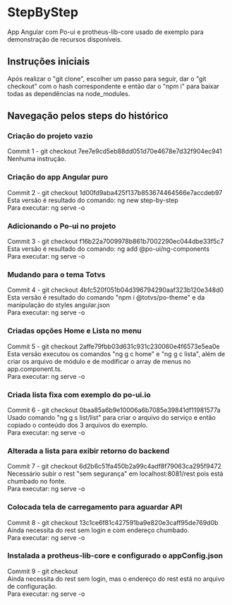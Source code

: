 # StepByStep

App Angular com Po-ui e protheus-lib-core usado de exemplo para demonstração de recursos disponíveis.

## Instruções iniciais

Após realizar o "git clone", escolher um passo para seguir, dar o "git checkout" com o hash correspondente e então dar o "npm i" para baixar todas as dependências na node_modules.

## Navegação pelos steps do histórico

### Criação do projeto vazio

Commit 1 - git checkout 7ee7e9cd5eb88dd051d70e4678e7d32f904ec941  
Nenhuma instrução.

### Criação do app Angular puro

Commit 2 - git checkout 1d00fd9aba425f137b853674464566e7accdeb97  
Esta versão é resultado do comando: ng new step-by-step  
Para executar: ng serve -o

### Adicionando o Po-ui no projeto

Commit 3 - git checkout f16b22a7009978b861b7002290ec044dbe33f5c7  
Esta versão é resultado do comando: ng add @po-ui/ng-components  
Para executar: ng serve -o

### Mudando para o tema Totvs

Commit 4 - git checkout 4bfc520f051b04d396794290aaf323b120e348d0  
Esta versão é resultado do comando "npm i @totvs/po-theme" e da manipulação do styles angular.json  
Para executar: ng serve -o

### Criadas opções Home e Lista no menu

Commit 5 - git checkout 2affe79fbb03d631c931c230060e4f6573e5ea0e  
Esta versão executou os comandos "ng g c home" e "ng g c lista", além de criar os arquivo de módulo e de modificar o array de menus no app.component.ts.  
Para executar: ng serve -o

### Criada lista fixa com exemplo do po-ui.io

Commit 6 - git checkout 0baa85a6b9e10006a6b7085e39841df11981577a  
Usado comando "ng g s list/list" para criar o arquivo do serviço e então copiado o conteúdo dos 3 arquivos do exemplo.  
Para executar: ng serve -o

### Alterada a lista para exibir retorno do backend

Commit 7 - git checkout 6d2b6c51fa450b2a99c4adf8f79063ca295f9472  
Necessário subir o rest "sem segurança" em localhost:8081/rest pois está chumbado no fonte.  
Para executar: ng serve -o

### Colocada tela de carregamento para aguardar API

Commit 8 - git checkout 13c1ce6f81c427591ba9e820e3caff95de769d0b  
Ainda necessita do rest sem login e com endereço chumbado.  
Para executar: ng serve -o

### Instalada a protheus-lib-core e configurado o appConfig.json

Commit 9 - git checkout  
Ainda necessita do rest sem login, mas o endereço do rest está no arquivo de configuração.  
Para executar: ng serve -o
